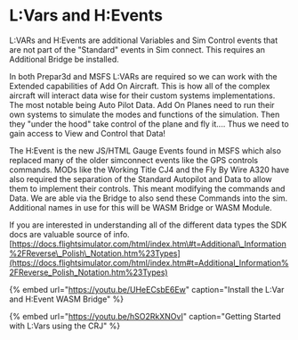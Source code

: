 # L:Vars and H:Events

L:VARs and H:Events are additional Variables and Sim Control events that are not part of the "Standard" events in Sim connect.  This requires an Additional Bridge be installed.   
  
In both Prepar3d and MSFS L:VARs are required so we can work with the Extended capabilities of Add On Aircraft.  This is how all of the complex aircraft will interact data wise for their custom systems implementations.  The most notable being Auto Pilot Data.  Add On Planes need to run their own systems to simulate the modes and functions of the simulation.  Then they "under the hood" take control of the plane and fly it.... Thus we need to gain access to View and Control that Data!  
  
The H:Event is the new JS/HTML Gauge Events found in MSFS which also replaced many of the older simconnect events like the GPS controls commands.  MODs like the  Working Title CJ4 and the Fly By Wire A320 have also required the separation of the Standard Autopilot and Data to allow them to implement their controls.  This meant modifying the commands and Data.  We are able via the Bridge to also send these Commands into the sim.  Additional names in use for this will be WASM Bridge or WASM Module.  
  
If you are interested in understanding all of the different data types the SDK docs are valuable source of info.  [https://docs.flightsimulator.com/html/index.htm\#t=Additional\_Information%2FReverse\_Polish\_Notation.htm%23Types](https://docs.flightsimulator.com/html/index.htm#t=Additional_Information%2FReverse_Polish_Notation.htm%23Types)  


{% embed url="https://youtu.be/UHeECsbE6Ew" caption="Install the L:Var and H:Event WASM Bridge" %}





{% embed url="https://youtu.be/hSO2RkXNOvI" caption="Getting Started with L:Vars using the CRJ" %}





